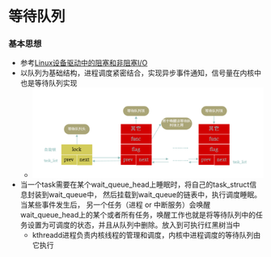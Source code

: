 等待队列
=======


### 基本思想
- 参考[Linux设备驱动中的阻塞和非阻塞I/O](https://www.cnblogs.com/chen-farsight/p/6155476.html)
- 以队列为基础结构，进程调度紧密结合，实现异步事件通知，信号量在内核中也是等待队列实现
    - ![](.等待队列_images/8deffc01.png)  
- 当一个task需要在某个wait_queue_head上睡眠时，将自己的task_struct信息封装到wait_queue中，
  然后挂载到wait_queue的链表中，执行调度睡眠。当某些事件发生后，
  另一个任务（进程 or 中断服务）会唤醒wait_queue_head上的某个或者所有任务，唤醒工作也就是将等待队列中的任务设置为可调度的状态，并且从队列中删除。放入到可执行红黑树当中 
  - kthreadd进程负责内核线程的管理和调度，内核中进程调度的等待队列由它执行


